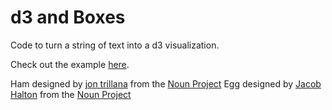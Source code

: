 d3 and Boxes
============================

Code to turn a string of text into a d3 visualization.

Check out the example [here](http://jessihamel.github.io/word-boxes/).

Ham designed by <a href="http://www.thenounproject.com/claxxmoldii">jon trillana</a> from the <a href="http://www.thenounproject.com">Noun Project</a>
Egg designed by <a href="http://www.thenounproject.com/jacob">Jacob Halton</a> from the <a href="http://www.thenounproject.com">Noun Project</a>